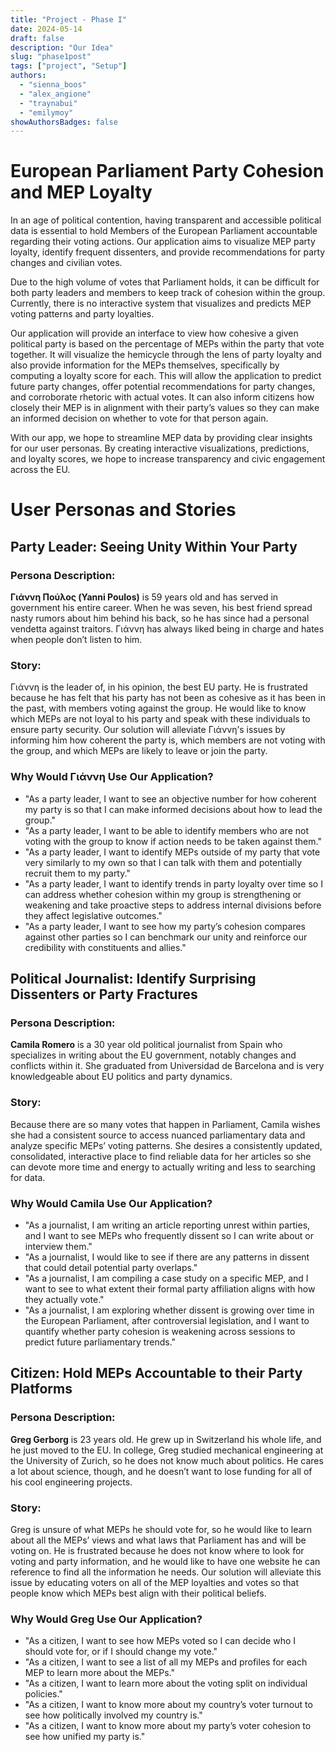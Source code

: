 ```yaml
---
title: "Project - Phase I"
date: 2024-05-14
draft: false
description: "Our Idea"
slug: "phase1post"
tags: ["project", "Setup"]
authors:
  - "sienna_boos"
  - "alex_angione"
  - "traynabui"
  - "emilymoy"
showAuthorsBadges: false
---
```


# European Parliament Party Cohesion and MEP Loyalty

In an age of political contention, having transparent and accessible political data is essential to hold Members of the European Parliament accountable regarding their voting actions. Our application aims to visualize MEP party loyalty, identify frequent dissenters, and provide recommendations for party changes and civilian votes.

Due to the high volume of votes that Parliament holds, it can be difficult for both party leaders and members to keep track of cohesion within the group. Currently, there is no interactive system that visualizes and predicts MEP voting patterns and party loyalties.

Our application will provide an interface to view how cohesive a given political party is based on the percentage of MEPs within the party that vote together. It will visualize the hemicycle through the lens of party loyalty and also provide information for the MEPs themselves, specifically by computing a loyalty score for each. This will allow the application to predict future party changes, offer potential recommendations for party changes, and corroborate rhetoric with actual votes. It can also inform citizens how closely their MEP is in alignment with their party’s values so they can make an informed decision on whether to vote for that person again.

With our app, we hope to streamline MEP data by providing clear insights for our user personas. By creating interactive visualizations, predictions, and loyalty scores, we hope to increase transparency and civic engagement across the EU.


# User Personas and Stories

## Party Leader: Seeing Unity Within Your Party

### Persona Description:

**Γιάννη Πούλος (Yanni Poulos)** is 59 years old and has served in government his entire career. When he was seven, his best friend spread nasty rumors about him behind his back, so he has since had a personal vendetta against traitors. Γιάννη has always liked being in charge and hates when people don’t listen to him.

### Story:

Γιάννη is the leader of, in his opinion, the best EU party. He is frustrated because he has felt that his party has not been as cohesive as it has been in the past, with members voting against the group. He would like to know which MEPs are not loyal to his party and speak with these individuals to ensure party security. Our solution will alleviate Γιάννη’s issues by informing him how coherent the party is, which members are not voting with the group, and which MEPs are likely to leave or join the party.

### Why Would Γιάννη Use Our Application?

- "As a party leader, I want to see an objective number for how coherent my party is so that I can make informed decisions about how to lead the group."
- "As a party leader, I want to be able to identify members who are not voting with the group to know if action needs to be taken against them."
- "As a party leader, I want to identify MEPs outside of my party that vote very similarly to my own so that I can talk with them and potentially recruit them to my party."
- "As a party leader, I want to identify trends in party loyalty over time so I can address whether cohesion within my group is strengthening or weakening and take proactive steps to address internal divisions before they affect legislative outcomes."
- "As a party leader, I want to see how my party’s cohesion compares against other parties so I can benchmark our unity and reinforce our credibility with constituents and allies."


## Political Journalist: Identify Surprising Dissenters or Party Fractures

### Persona Description:

**Camila Romero** is a 30 year old political journalist from Spain who specializes in writing about the EU government, notably changes and conflicts within it. She graduated from Universidad de Barcelona and is very knowledgeable about EU politics and party dynamics.

### Story:

Because there are so many votes that happen in Parliament, Camila wishes she had a consistent source to access nuanced parliamentary data and analyze specific MEPs’ voting patterns. She desires a consistently updated, consolidated, interactive place to find reliable data for her articles so she can devote more time and energy to actually writing and less to searching for data.

### Why Would Camila Use Our Application?

- "As a journalist, I am writing an article reporting unrest within parties, and I want to see MEPs who frequently dissent so I can write about or interview them."
- "As a journalist, I would like to see if there are any patterns in dissent that could detail potential party overlaps."
- "As a journalist, I am compiling a case study on a specific MEP, and I want to see to what extent their formal party affiliation aligns with how they actually vote."
- "As a journalist, I am exploring whether dissent is growing over time in the European Parliament, after controversial legislation, and I want to quantify whether party cohesion is weakening across sessions to predict future parliamentary trends."


## Citizen: Hold MEPs Accountable to their Party Platforms

### Persona Description:

**Greg Gerborg** is 23 years old. He grew up in Switzerland his whole life, and he just moved to the EU. In college, Greg studied mechanical engineering at the University of Zurich, so he does not know much about politics. He cares a lot about science, though, and he doesn’t want to lose funding for all of his cool engineering projects. 

### Story:

Greg is unsure of what MEPs he should vote for, so he would like to learn about all the MEPs’ views and what laws that Parliament has and will be voting on. He is frustrated because he does not know where to look for voting and party information, and he would like to have one website he can reference to find all the information he needs. Our solution will alleviate this issue by educating voters on all of the MEP loyalties and votes so that people know which MEPs best align with their political beliefs.

### Why Would Greg Use Our Application?

- "As a citizen, I want to see how MEPs voted so I can decide who I should vote for, or if I should change my vote."
- "As a citizen, I want to see a list of all my MEPs and profiles for each MEP to learn more about the MEPs."
- "As a citizen, I want to learn more about the voting split on individual policies."
- "As a citizen, I want to know more about my country’s voter turnout to see how politically involved my country is."
- "As a citizen, I want to know more about my party’s voter cohesion to see how unified my party is."

